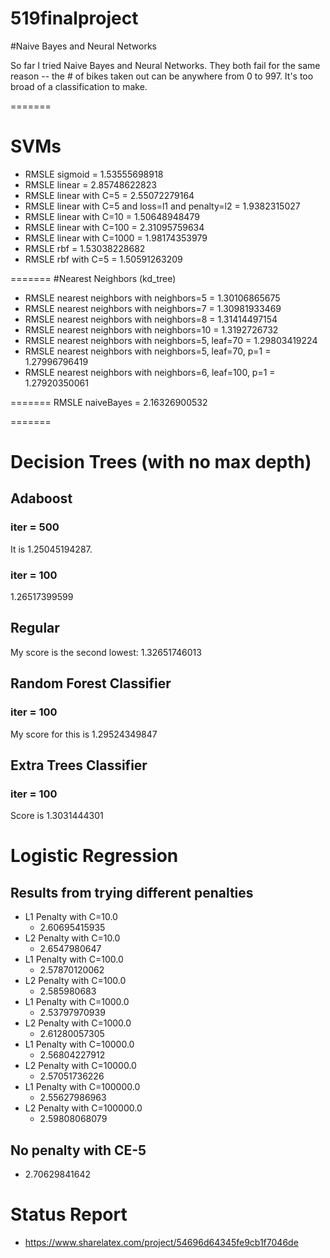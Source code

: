 519finalproject
===============

#Naive Bayes and Neural Networks

So far I tried Naive Bayes and Neural Networks. They both fail for the same reason -- the # of bikes taken out can be anywhere
from 0 to 997. It's too broad of a classification to make.

=======
# SVMs
* RMSLE sigmoid =  1.53555698918
* RMSLE linear =  2.85748622823
* RMSLE linear with C=5 = 2.55072279164
* RMSLE linear with C=5 and loss=l1 and penalty=l2 = 1.9382315027
* RMSLE linear with C=10 =  1.50648948479
* RMSLE linear with C=100 = 2.31095759634
* RMSLE linear with C=1000 = 1.98174353979
* RMSLE rbf =  1.53038228682
* RMSLE rbf with C=5 = 1.50591263209

=======
#Nearest Neighbors (kd_tree)
* RMSLE nearest neighbors with neighbors=5  =  1.30106865675
* RMSLE nearest neighbors with neighbors=7  =  1.30981933469
* RMSLE nearest neighbors with neighbors=8  =  1.31414497154
* RMSLE nearest neighbors with neighbors=10  =  1.3192726732
* RMSLE nearest neighbors with neighbors=5, leaf=70  =  1.29803419224
* RMSLE nearest neighbors with neighbors=5, leaf=70, p=1  =  1.27996796419
* RMSLE nearest neighbors with neighbors=6, leaf=100, p=1  =  1.27920350061

=======
RMSLE naiveBayes = 2.16326900532

=======

# Decision Trees (with no max depth)
## Adaboost
### iter = 500
It is 1.25045194287.
### iter = 100
1.26517399599
## Regular
My score is the second lowest: 1.32651746013
## Random Forest Classifier
### iter = 100
My score for this is 1.29524349847
## Extra Trees Classifier
### iter = 100
Score is 1.3031444301

# Logistic Regression
## Results from trying different penalties
* L1 Penalty with C=10.0
  * 2.60695415935
* L2 Penalty with C=10.0
  * 2.6547980647
* L1 Penalty with C=100.0
  * 2.57870120062
* L2 Penalty with C=100.0
  * 2.585980683
* L1 Penalty with C=1000.0
  * 2.53797970939
* L2 Penalty with C=1000.0
  * 2.61280057305
* L1 Penalty with C=10000.0
  * 2.56804227912
* L2 Penalty with C=10000.0
  * 2.57051736226
* L1 Penalty with C=100000.0
  * 2.55627986963
* L2 Penalty with C=100000.0
  * 2.59808068079

## No penalty with CE-5
* 2.70629841642

# Status Report
* https://www.sharelatex.com/project/54696d64345fe9cb1f7046de
